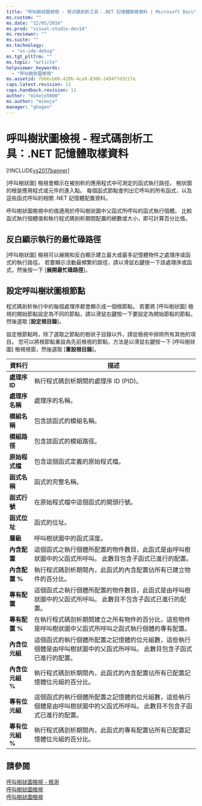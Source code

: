 ```yaml
---
title: "呼叫樹狀圖檢視 - 程式碼剖析工具：.NET 記憶體取樣資料 | Microsoft Docs"
ms.custom: ""
ms.date: "12/05/2016"
ms.prod: "visual-studio-dev14"
ms.reviewer: ""
ms.suite: ""
ms.technology: 
  - "vs-ide-debug"
ms.tgt_pltfrm: ""
ms.topic: "article"
helpviewer_keywords: 
  - "呼叫樹狀圖檢視"
ms.assetid: fbb6cb60-420b-4ca9-8306-2494f7d321fe
caps.latest.revision: 11
caps.handback.revision: 11
author: "mikejo5000"
ms.author: "mikejo"
manager: "ghogen"
---
```

# 呼叫樹狀圖檢視 - 程式碼剖析工具：.NET 記憶體取樣資料
[!INCLUDE[vs2017banner](../code-quality/includes/vs2017banner.md)]

\[呼叫樹狀圖\] 檢視會顯示在被剖析的應用程式中可測定的函式執行路徑。  樹狀圖的根是應用程式或元件的進入點。  每個函式節點會列出它呼叫的所有函式，以及這些函式呼叫的相關 .NET 記憶體配置資料。  
  
 呼叫樹狀圖檢視中的值適用於呼叫樹狀圖中父函式所呼叫的函式執行個體。  比較函式執行個體值和執行程式碼剖析期間配置的總數或大小，即可計算百分比值。  
  
## 反白顯示執行的最忙碌路徑  
 \[呼叫樹狀圖\] 檢視可以展開和反白顯示建立最大或最多記憶體物件之處理序或函式的執行路徑。  若要顯示活動最頻繁的路徑，請以滑鼠右鍵按一下該處理序或函式，然後按一下 \[**展開最忙碌路徑**\]。  
  
## 設定呼叫樹狀圖根節點  
 程式碼剖析執行中的每個處理序都會顯示成一個根節點。  若要將 \[呼叫樹狀圖\] 檢視的開始節點設定為不同的節點，請以滑鼠右鍵按一下要設定為開始節點的節點，然後選取 \[**設定根目錄**\]。  
  
 設定根節點時，除了選取之節點的樹狀子目錄以外，請從檢視中排除所有其他的項目。  您可以將根節點重設為先前檢視的節點，方法是以滑鼠右鍵按一下 \[呼叫樹狀圖\] 檢視視窗，然後選取 \[**重設根目錄**\]。  
  
|資料行|描述|  
|---------|--------|  
|**處理序 ID**|執行程式碼剖析期間的處理序 ID \(PID\)。|  
|**處理序名稱**|處理序的名稱。|  
|**模組名稱**|包含該函式的模組名稱。|  
|**模組路徑**|包含該函式的模組路徑。|  
|**原始程式檔**|包含這個函式定義的原始程式檔。|  
|**函式名稱**|函式的完整名稱。|  
|**函式行號**|在原始程式檔中這個函式的開頭行號。|  
|**函式位址**|函式的位址。|  
|**層級**|呼叫樹狀圖中的函式深度。|  
|**內含配置**|這個函式之執行個體所配置的物件數目，此函式是由呼叫樹狀圖中的父函式所呼叫。  此數目包含子函式已進行的配置。|  
|**內含配置 %**|執行程式碼剖析期間內，此函式的內含配置佔所有已建立物件的百分比。|  
|**專有配置**|這個函式之執行個體所配置的物件數目，此函式是由呼叫樹狀圖中的父函式所呼叫。  此數目不包含子函式已進行的配置。|  
|**專有配置 %**|在執行程式碼剖析期間建立之所有物件的百分比，這些物件是呼叫樹狀圖中父函式所呼叫之函式執行個體的專有配置。|  
|**內含位元組**|這個函式的執行個體所配置之記憶體的位元組數，這些執行個體是由呼叫樹狀圖中的父函式所呼叫。  此數目包含子函式已進行的配置。|  
|**內含位元組 %**|執行程式碼剖析期間內，此函式的內含配置佔所有已配置記憶體位元組的百分比。|  
|**專有位元組**|這個函式的執行個體所配置之記憶體的位元組數，這些執行個體是由呼叫樹狀圖中的父函式所呼叫。  此數目不包含子函式已進行的配置。|  
|**專有位元組 %**|執行程式碼剖析期間內，此函式的專有配置佔所有已配置記憶體位元組的百分比。|  
  
## 請參閱  
 [呼叫樹狀圖檢視 \- 檢測](../profiling/call-tree-view-dotnet-memory-instrumentation-data.md)   
 [呼叫樹狀圖檢視](../profiling/call-tree-view-sampling-data.md)   
 [呼叫樹狀圖檢視](../profiling/call-tree-view-instrumentation-data.md)